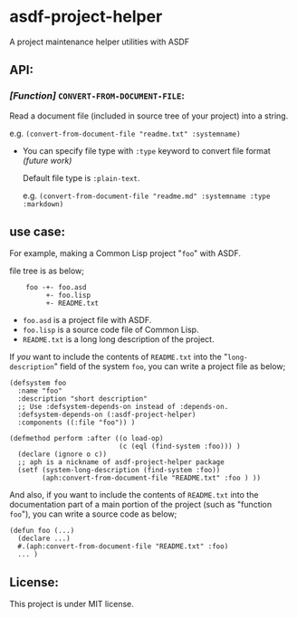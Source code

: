 asdf-project-helper
===================

A project maintenance helper utilities with ASDF

## API:

### *[Function]* `CONVERT-FROM-DOCUMENT-FILE`:

Read a document file (included in source tree of your project) into a string.

e.g. `(convert-from-document-file "readme.txt" :systemname)`

* You can specify file type with `:type` keyword to convert file format *(future work)*

  Default file type is `:plain-text`.

  e.g. `(convert-from-document-file "readme.md" :systemname :type :markdown)`

## use case:
For example, making a Common Lisp project "`foo`" with ASDF.

file tree is as below;

        foo -+- foo.asd
             +- foo.lisp
             +- README.txt

* `foo.asd` is a project file with ASDF.
* `foo.lisp` is a source code file of Common Lisp.
* `README.txt` is a long long description of the project.

If *you* want to include the contents of `README.txt` into the "`long-description`" field of the system `foo`, you can write a project file as below;

    (defsystem foo
      :name "foo"
      :description "short description"
      ;; Use :defsystem-depends-on instead of :depends-on.
      :defsystem-depends-on (:asdf-project-helper)
      :components ((:file "foo")) )

    (defmethod perform :after ((o load-op)
                               (c (eql (find-system :foo))) )
      (declare (ignore o c))
      ;; aph is a nickname of asdf-project-helper package
      (setf (system-long-description (find-system :foo))
            (aph:convert-from-document-file "README.txt" :foo ) ))

And also, if you want to include the contents of `README.txt` into the documentation part of a main portion of the project (such as "function `foo`"), you can write a source code as below;

    (defun foo (...)
      (declare ...)
      #.(aph:convert-from-document-file "README.txt" :foo)
      ... )

## License:
This project is under MIT license.
